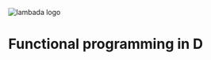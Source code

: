 ![lambada logo](https://user-images.githubusercontent.com/1467036/101297331-bdda9c00-3828-11eb-8db1-7501fc120e85.png)
# Functional programming in D
